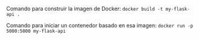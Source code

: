 Comando para construir la imagen de Docker:
` docker build -t my-flask-api . `

Comando para iniciar un contenedor basado en esa imagen:
` docker run -p 5000:5000 my-flask-api `